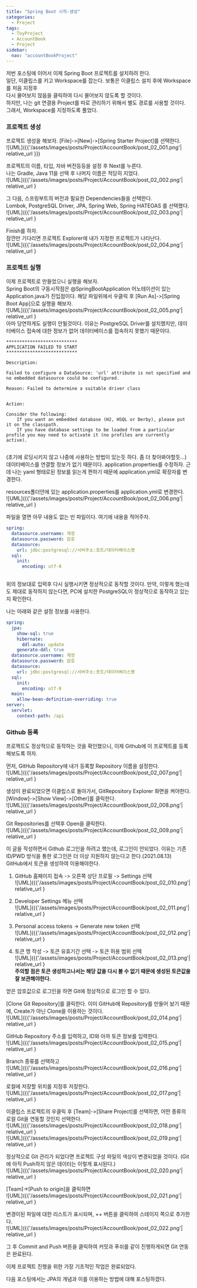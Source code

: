 ```yaml
---
title: "Spring Boot 시작-생성"
categories:
  - Project
tags:
  - ToyProject
  - AccountBook
  - Project
sidebar:
  nav: "accountBookProject"
---
```

저번 포스팅에 이어서 이제 Spring Boot 프로젝트를 설치하려 한다.  
일단, 이클립스를 키고 Workspace를 잡는다. 보통은 이클립스 설치 후에 Workspace를 처음 지정후  
다시 물어보지 않음을 클릭하여 다시 물어보지 않도록 할 것이다.  
하지만, 나는 git 연결용 Project를 따로 관리하기 위해서 별도 경로를 사용할 것이다.  
그래서, Workspace를 지정하도록 풀었다.  
  
### 프로젝트 생성  
프로젝트 생성을 해보자. [File]->[New]->[Spring Starter Project]를 선택한다.  
![UML]({{'/assets/images/posts/Project/AccountBook/post_02_001.png'| relative_url }})  
  
프로젝트의 이름, 타입, 자바 버전등등을 설정 후 Next를 누른다.  
나는 Gradle, Java 11을 선택 후 나머지 이름은 적당히 지었다.  
![UML]({{'/assets/images/posts/Project/AccountBook/post_02_002.png'| relative_url }  
  
그 다음, 스프링부트의 버전과 필요한 Dependencies들을 선택한다.  
Lombok, PostgreSQL Driver, JPA, Spring Web, Spring HATEOAS 를 선택했다.  
![UML]({{'/assets/images/posts/Project/AccountBook/post_02_003.png'| relative_url }  
  
Finish를 하자.  
잠깐만 기다리면 프로젝트 Explorer에 내가 지정한 프로젝트가 나타난다.  
![UML]({{'/assets/images/posts/Project/AccountBook/post_02_004.png'| relative_url }  
  
### 프로젝트 실행  
이제 프로젝트로 만들었으니 실행을 해보자.  
Spring Boot의 구동시작점은 @SpringBootApplication 어노테이션이 있는 Application.java가 진입점이다. 해당 파일위에서 우클릭 후 [Run As]->[Spring Boot App]으로 실행을 해보자.  
![UML]({{'/assets/images/posts/Project/AccountBook/post_02_005.png'| relative_url }  
아마 당연하게도 실행이 안될것이다. 이유는 PostgreSQL Driver를 설치했지만, 데이터베이스 접속에 대한 정보가 없어 데이터베이스를 접속하지 못했기 때문이다.  

```
***************************
APPLICATION FAILED TO START
***************************

Description:

Failed to configure a DataSource: 'url' attribute is not specified and no embedded datasource could be configured.

Reason: Failed to determine a suitable driver class


Action:

Consider the following:
	If you want an embedded database (H2, HSQL or Derby), please put it on the classpath.
	If you have database settings to be loaded from a particular profile you may need to activate it (no profiles are currently active).


```  
(초기에 로딩시키지 않고 나중에 사용하는 방법이 있는듯 하다. 좀 더 찾아봐야할듯...)
데이터베이스를 연결할 정보가 없기 때문이다.  application.properties를 수정하자. 근데 나는 yaml 형태로된 정보를 읽는게 편하기 때문에 application.yml로 확장자를 변경한다.  
  
resources폴더안에 있는 application.properties를 application.yml로 변경한다.  
![UML]({{'/assets/images/posts/Project/AccountBook/post_02_006.png'| relative_url }  
  
파일을 열면 아무 내용도 없는 빈 파일이다. 여기에 내용을 적어주자.

``` yaml
spring:
  datasource.username: 계정
  datasource.password: 암호
  datasource:
    url: jdbc:postgresql://서버주소:포트/데이터베이스명
  sql:
    init:
      encoding: utf-8
  
```  
위의 정보대로 입력후  다시 실행시키면 정상적으로 동작할 것이다. 만약, 이렇게 했는데도 제대로 동작하지 않는다면, PC에 설치한 PostgreSQL이 정상적으로 동작하고 있는지 확인한다.  
  
나는 아래와 같은 설정 정보를 사용한다.

``` yaml
spring:
  jpa:
    show-sql: true
    hibernate:
      ddl-auto: update
    generate-ddl: true
  datasource.username: 계정
  datasource.password: 암호
  datasource:
    url: jdbc:postgresql://서버주소:포트/데이터베이스명
  sql:
    init:
      encoding: utf-8
  main:
    allow-bean-definition-overriding: true
server:
  servlet:
    context-path: /api
```  

### Github 등록  
프로젝트도 정상적으로 동작하는 것을 확인했으니, 이제 Github에 이 프로젝트를 등록해보도록 하자.  
  
먼저, GitHub Repository에 내가 등록할 Repository 이름을 설정한다.  
![UML]({{'/assets/images/posts/Project/AccountBook/post_02_007.png'| relative_url }  
  
생성이 완료되었으면 이클립스로 돌아가서, GitRepository Explorer 화면을 켜야한다. 
[Window]->[Show View]->[Other]를 클릭한다.  
![UML]({{'/assets/images/posts/Project/AccountBook/post_02_008.png'| relative_url }  
  
Git Repositories를 선택후 Open을 클릭한다.  
![UML]({{'/assets/images/posts/Project/AccountBook/post_02_009.png'| relative_url }  
    
이 글을 작성하면서 Github 로그인을 하려고 했는데, 로그인이 안되었다. 이유는 기존 ID/PWD 방식을 통한 로그인은 더 이상 지원하지 않는다고 한다.(2021.08.13)  
GitHub에서 토큰을 생성하여 이용해야한다.  
  
1. GitHub 홈페이지 접속 -> 오른쪽 상단 프로필 -> Settings 선택  
![UML]({{'/assets/images/posts/Project/AccountBook/post_02_010.png'| relative_url }  
  
2. Developer Settings 메뉴 선택  
![UML]({{'/assets/images/posts/Project/AccountBook/post_02_011.png'| relative_url }  
  
3. Personal access tokens -> Generate new token 선택  
![UML]({{'/assets/images/posts/Project/AccountBook/post_02_012.png'| relative_url }  
  
4. 토큰 명 작성 -> 토큰 유효기간 선택 -> 토큰 허용 범위 선택  
![UML]({{'/assets/images/posts/Project/AccountBook/post_02_013.png'| relative_url }  
**주의할 점은 토큰 생성하고나서는 해당 값을 다시 볼 수 없기 때문에 생성된 토큰값을 잘 보관해야한다.**  
  
얻은 암호값으로 로그인을 하면 Git에 정상적으로 로그인 할 수 있다.  

[Clone Git Repository]를 클릭한다. 이미 GitHub에 Repository를 만들어 놨기 때문에, Create가 아닌 Clone을 이용하는 것이다.  
![UML]({{'/assets/images/posts/Project/AccountBook/post_02_014.png'| relative_url }  
  
GitHub Repository 주소를 입력하고, ID와 아까 토큰 정보를 입력한다.  
![UML]({{'/assets/images/posts/Project/AccountBook/post_02_015.png'| relative_url }  
  
Branch 종류를 선택하고  
![UML]({{'/assets/images/posts/Project/AccountBook/post_02_016.png'| relative_url }  
  
로컬에 저장할 위치를 지정후 저장한다.  
![UML]({{'/assets/images/posts/Project/AccountBook/post_02_017.png'| relative_url }  
  
이클립스 프로젝트의 우클릭 후 [Team]->[Share Project]를 선택하면, 어떤 종류의 로컬 Git을 연동할 것인지 선택한다.  
![UML]({{'/assets/images/posts/Project/AccountBook/post_02_018.png'| relative_url }  
![UML]({{'/assets/images/posts/Project/AccountBook/post_02_019.png'| relative_url }  
  
정상적으로 Git 관리가 되었다면 프로젝트 구성 파일의 색상이 변경되었을 것이다.  (Git에 아직 Push하지 않은 데이터는 이렇게 표시된다.)  
![UML]({{'/assets/images/posts/Project/AccountBook/post_02_020.png'| relative_url }  
  
[Team]->[Push to origin]을 클릭하면  
![UML]({{'/assets/images/posts/Project/AccountBook/post_02_021.png'| relative_url }  
  
변경이된 파일에 대한 리스트가 표시되며, ++ 버튼을 클릭하여 스테이지 쪽으로 추가한다.  
![UML]({{'/assets/images/posts/Project/AccountBook/post_02_022.png'| relative_url }  
  
그 후 Commit and Push 버튼을 클릭하여 커밋과 푸쉬를 같이 진행하게되면 Git 연동은 완료된다.  
  
이제 프로젝트 진행을 위한 가장 기초적인 작업은 완료되었다.  
  
다음 포스팅에서는 JPA의 개념과 이를 이용하는 방법에 대해 포스팅하겠다.
